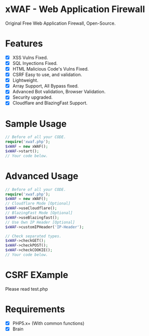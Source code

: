 # xWAF - Web Application Firewall
Original Free Web Application Firewall, Open-Source.

# Features

- [x] XSS Vulns Fixed.
- [x] SQL Inyections Fixed.
- [x] HTML Malicious Code's Vulns Fixed.
- [x] CSRF Easy to use, and validation.
- [x] Lightweight.
- [x] Array Support, All Bypass fixed.
- [x] Advanced Bot validation, Browser Validation.
- [x] Security upgraded.
- [x] Cloudflare and BlazingFast Support.

# Sample Usage
```php
// Before of all your CODE.
require('xwaf.php');
$xWAF = new xWAF();
$xWAF->start();
// Your code below.
```
# Advanced Usage
```php
// Before of all your CODE.
require('xwaf.php');
$xWAF = new xWAF();
// Cloudflare Mode [Optional]
$xWAF->useCloudflare();
// BlazingFast Mode [Optional]
$xWAF->useBlazingfast();
// Use Own IP Header [Optional]
$xWAF->customIPHeader('IP-Header');

// Check separated types.
$xWAF->checkGET();
$xWAF->checkPOST();
$xWAF->checkCOOKIE();
// Your code below.
```
# CSRF EXample
Please read test.php

# Requirements

- [x] PHP5.x+ (With common functions)
- [x] Brain
